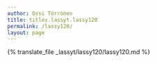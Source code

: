 ```yaml
---
author: Ossi Törrönen
title: titles.lassyt.lassy120
permalink: /lassy120/
layout: page
---
```

{% translate_file _lassyt/lassy120/lassy120.md %}